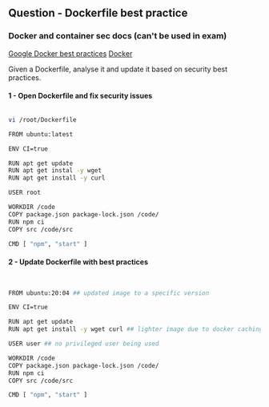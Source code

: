 ## Question - Dockerfile best practice

### Docker and container sec docs (can't be used in exam)

[Google Docker best practices](https://cloud.google.com/blog/products/containers-kubernetes/7-best-practices-for-building-containers)
[Docker](https://learnk8s.io/blog/smaller-docker-images)

Given a Dockerfile, analyse it and update it based on security best practices.

#### 1 - Open Dockerfile and fix security issues

```sh

vi /root/Dockerfile

FROM ubuntu:latest

ENV CI=true

RUN apt get update
RUN apt get instal -y wget
RUN apt get install -y curl

USER root

WORKDIR /code
COPY package.json package-lock.json /code/
RUN npm ci
COPY src /code/src

CMD [ "npm", "start" ]

```

#### 2 - Update Dockerfile with best practices

```sh


FROM ubuntu:20:04 ## updated image to a specific version

ENV CI=true

RUN apt get update
RUN apt get install -y wget curl ## lighter image due to docker caching

USER user ## no privileged user being used

WORKDIR /code
COPY package.json package-lock.json /code/
RUN npm ci
COPY src /code/src

CMD [ "npm", "start" ]

```
